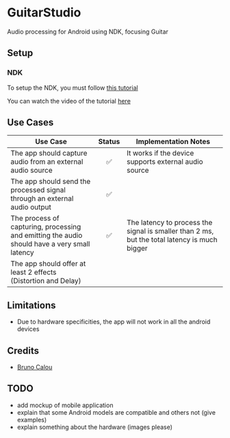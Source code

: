 # GuitarStudio
Audio processing for Android using NDK, focusing Guitar

## Setup

### NDK
To setup the NDK, you must follow [this tutorial](http://kn-gloryo.github.io/Build_NDK_AndroidStudio_detail/)

You can watch the video of the tutorial [here](https://www.youtube.com/watch?v=RmPuwdxR1qs)

## Use Cases
| Use Case | Status | Implementation Notes |
|----------|:--------:|--------|
| The app should capture audio from an external audio source | :white_check_mark:  | It works if the device supports external audio source |
| The app should send the processed signal through an external audio output | :white_check_mark: |  |
| The process of capturing, processing and emitting the audio should have a very small latency | :white_check_mark: | The latency to process the signal is smaller than 2 ms, but the total latency is much bigger |
| The app should offer at least 2 effects (Distortion and Delay) |  |  |

## Limitations
* Due to hardware specificities, the app will not work in all the android devices

## Credits
* [Bruno Calou](https://github.com/brunocalou)

## TODO
* add mockup of mobile application
* explain that some Android models are compatible and others not (give examples)
* explain something about the hardware (images please)


